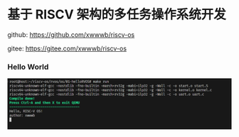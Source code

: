 # 基于 RISCV 架构的多任务操作系统开发

github: https://github.com/xwwwb/riscv-os

gitee: https://gitee.com/xwwwb/riscv-os

### Hello World

![image-20240405002604850](./images/image-20240405002604850.png)
